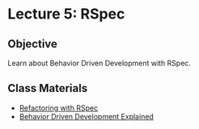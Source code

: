 Lecture 5: RSpec
================

Objective
---------

Learn about Behavior Driven Development with RSpec.

Class Materials
---------------

* [Refactoring with RSpec](5.1-rspec-refactor.md)
* [Behavior Driven Development Explained](5.2-behavior-driven-development.md)

